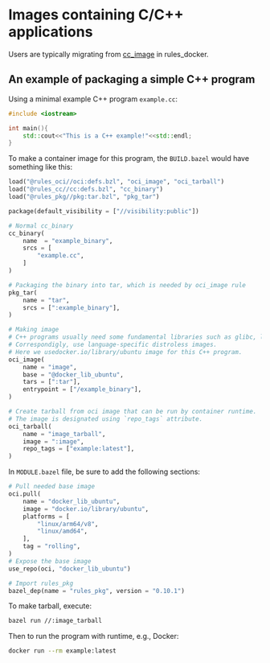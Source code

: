 # Images containing C/C++ applications

Users are typically migrating from [cc_image](https://github.com/bazelbuild/rules_docker#cc_image)
in rules_docker.

## An example of packaging a simple C++ program

Using a minimal example C++ program `example.cc`:
```cpp
#include <iostream>

int main(){
    std::cout<<"This is a C++ example!"<<std::endl;
}
```

To make a container image for this program, the `BUILD.bazel` would have something like this:
```python
load("@rules_oci//oci:defs.bzl", "oci_image", "oci_tarball")
load("@rules_cc//cc:defs.bzl", "cc_binary")
load("@rules_pkg//pkg:tar.bzl", "pkg_tar")

package(default_visibility = ["//visibility:public"])

# Normal cc_binary
cc_binary(
    name  = "example_binary",
    srcs = [
        "example.cc",
    ]
)

# Packaging the binary into tar, which is needed by oci_image rule
pkg_tar(
    name = "tar",
    srcs = [":example_binary"],
)

# Making image
# C++ programs usually need some fundamental libraries such as glibc, libstdc++, etc.
# Correspondigly, use language-specific distroless images.
# Here we usedocker.io/library/ubuntu image for this C++ program.
oci_image(
    name = "image",
    base = "@docker_lib_ubuntu",
    tars = [":tar"],
    entrypoint = ["/example_binary"],
)

# Create tarball from oci image that can be run by container runtime. 
# The image is designated using `repo_tags` attribute.
oci_tarball(
    name = "image_tarball",
    image = ":image",
    repo_tags = ["example:latest"],
)
```

In `MODULE.bazel` file, be sure to add the following sections:
```python
# Pull needed base image
oci.pull(
    name = "docker_lib_ubuntu",
    image = "docker.io/library/ubuntu",
    platforms = [
        "linux/arm64/v8",
        "linux/amd64",
    ],
    tag = "rolling",
)
# Expose the base image
use_repo(oci, "docker_lib_ubuntu")
```
```python
# Import rules_pkg
bazel_dep(name = "rules_pkg", version = "0.10.1")
```

To make tarball, execute:
```bash
bazel run //:image_tarball
```

Then to run the program with runtime, e.g., Docker:
```bash
docker run --rm example:latest
```
